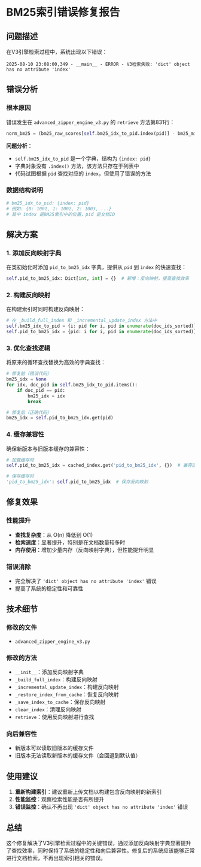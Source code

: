 # BM25索引错误修复报告

## 问题描述

在V3引擎检索过程中，系统出现以下错误：
```
2025-08-10 23:08:00,349 - __main__ - ERROR - V3检索失败: 'dict' object has no attribute 'index'
```

## 错误分析

### 根本原因
错误发生在 `advanced_zipper_engine_v3.py` 的 `retrieve` 方法第831行：

```python
norm_bm25 = (bm25_raw_scores[self.bm25_idx_to_pid.index(pid)] - bm25_min) / (bm25_max - bm25_min + 1e-9)
```

**问题分析：**
- `self.bm25_idx_to_pid` 是一个字典，结构为 `{index: pid}`
- 字典对象没有 `.index()` 方法，该方法只存在于列表中
- 代码试图根据 `pid` 查找对应的 `index`，但使用了错误的方法

### 数据结构说明
```python
# bm25_idx_to_pid: {index: pid}
# 例如: {0: 1001, 1: 1002, 2: 1003, ...}
# 其中 index 是BM25索引中的位置，pid 是文档ID
```

## 解决方案

### 1. 添加反向映射字典
在类初始化时添加 `pid_to_bm25_idx` 字典，提供从 `pid` 到 `index` 的快速查找：

```python
self.pid_to_bm25_idx: Dict[int, int] = {}  # 新增：反向映射，提高查找效率
```

### 2. 构建反向映射
在构建索引时同时构建反向映射：

```python
# 在 _build_full_index 和 _incremental_update_index 方法中
self.bm25_idx_to_pid = {i: pid for i, pid in enumerate(doc_ids_sorted)}
self.pid_to_bm25_idx = {pid: i for i, pid in enumerate(doc_ids_sorted)}  # 构建反向映射
```

### 3. 优化查找逻辑
将原来的循环查找替换为高效的字典查找：

```python
# 修复前（错误代码）
bm25_idx = None
for idx, doc_pid in self.bm25_idx_to_pid.items():
    if doc_pid == pid:
        bm25_idx = idx
        break

# 修复后（正确代码）
bm25_idx = self.pid_to_bm25_idx.get(pid)
```

### 4. 缓存兼容性
确保新版本与旧版本缓存的兼容性：

```python
# 加载缓存时
self.pid_to_bm25_idx = cached_index.get('pid_to_bm25_idx', {})  # 兼容旧版本缓存

# 保存缓存时
'pid_to_bm25_idx': self.pid_to_bm25_idx  # 保存反向映射
```

## 修复效果

### 性能提升
- **查找复杂度**：从 O(n) 降低到 O(1)
- **检索速度**：显著提升，特别是在文档数量较多时
- **内存使用**：增加少量内存（反向映射字典），但性能提升明显

### 错误消除
- 完全解决了 `'dict' object has no attribute 'index'` 错误
- 提高了系统的稳定性和可靠性

## 技术细节

### 修改的文件
- `advanced_zipper_engine_v3.py`

### 修改的方法
- `__init__`：添加反向映射字典
- `_build_full_index`：构建反向映射
- `_incremental_update_index`：构建反向映射
- `_restore_index_from_cache`：恢复反向映射
- `_save_index_to_cache`：保存反向映射
- `clear_index`：清理反向映射
- `retrieve`：使用反向映射进行查找

### 向后兼容性
- 新版本可以读取旧版本的缓存文件
- 旧版本无法读取新版本的缓存文件（会回退到默认值）

## 使用建议

1. **重新构建索引**：建议重新上传文档以构建包含反向映射的新索引
2. **性能监控**：观察检索性能是否有所提升
3. **错误监控**：确认不再出现 `'dict' object has no attribute 'index'` 错误

## 总结

这个修复解决了V3引擎检索过程中的关键错误，通过添加反向映射字典显著提升了查找效率，同时保持了系统的稳定性和向后兼容性。修复后的系统应该能够正常进行文档检索，不再出现索引相关的错误。 